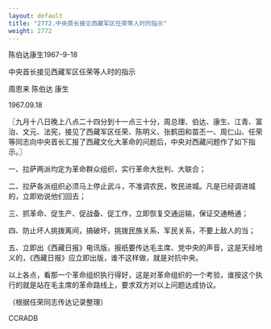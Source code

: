 ```yaml
---
layout: default
title: "2772.中央首长接见西藏军区任荣等人时的指示"
weight: 2772
---
```


陈伯达康生1967-9-18

中央首长接见西藏军区任荣等人时的指示

周恩来 陈伯达 康生

1967.09.18

〖九月十八日晚上八点二十四分到十一点三十分，周总理、伯达、康生、江青、富治、文元、法宪，接见了西藏军区任荣、陈明义、张鹤田和苗丕一、周仁山、任荣等同志向中央首长汇报了西藏文化大革命的问题后，中央对西藏问题作了如下指示。〗

一、拉萨两派均定为革命群众组织，实行革命大批判、大联合；

二、拉萨各派组织必须马上停止武斗，不准调农民，牧民进城。凡是已经调进城的，立即劝说他们回去；

三、抓革命、促生产、促战备、促工作，立即恢复交通运输，保证交通畅通；

四、防止坏人挑拨离间，搞破坏，挑拨民族关系、军民关系，不要上敌人的当；

五、立即出《西藏日报》电讯版，报纸要传达毛主席、党中央的声音，这是天经地义的，《西藏日报》应立即出版，谁不这样做，就是对抗中央。

以上各点，看那一个革命组织执行得好，这是对革命组织的一个考验，谁按这个执行的就是站在毛主席的革命路线上，要求双方对以上问题达成协议。

（根据任荣同志传达记录整理）

CCRADB

